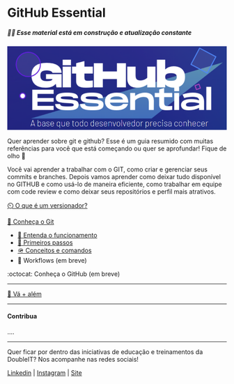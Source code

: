 # GitHub Essential

##### 🚧🚧 Esse material está em construção e atualização constante

![GitHub Essential Logo](./assets/images/logo.png)

Quer aprender sobre git e github? Esse é um guia resumido com muitas referências para você que está começando ou quer se aprofundar! Fique de olho 👀

Você vai aprender a trabalhar com o GIT, como criar e gerenciar seus commits e branches. Depois vamos aprender como deixar tudo disponível no GITHUB e como usá-lo de maneira eficiente, como trabalhar em equipe com code review e como deixar seus repositórios e perfil mais atrativos.

[⏲️ O que é um versionador?](./topics/vcs.md)

[🌱 Conheça o Git](./topics/know-git.md)

- [📗 Entenda o funcionamento](./topics/git-concepts.md)
- [👣 Primeiros passos](./topics/know-git-first-steps.md)
- [🪖 Conceitos e comandos](./topics/git-commands.md)
- 🔀 Workflows (em breve)

:octocat: Conheça o GitHub (em breve)

---

[🚀 Vá + além](./topics/external-refs.md)

---

#### Contribua

....

---

Quer ficar por dentro das iniciativas de educação e treinamentos da DoubleIT? Nos acompanhe nas redes sociais!

[Linkedin](https://br.linkedin.com/company/doubleit) |
[Instagram](https://www.instagram.com/doubleitconsultoria/?hl=en) |
[Site](https://www.doubleit.com.br/)
